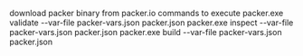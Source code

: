 download packer binary from packer.io
commands to execute
packer.exe validate --var-file packer-vars.json packer.json
packer.exe inspect --var-file packer-vars.json packer.json
packer.exe build --var-file packer-vars.json packer.json
